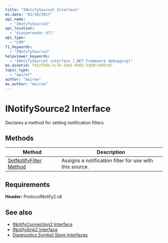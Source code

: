 ```yaml
---
title: "INotifySource2 Interface"
ms.date: "03/30/2017"
api_name: 
  - "INotifySource2"
api_location: 
  - "diasymreader.dll"
api_type: 
  - "COM"
f1_keywords: 
  - "INotifySource2"
helpviewer_keywords: 
  - "INotifySource2 interface [.NET Framework debugging]"
ms.assetid: f432fb85-5c78-43d1-8302-53b8fc605c97
topic_type: 
  - "apiref"
author: "mairaw"
ms.author: "mairaw"
---
```

# INotifySource2 Interface
Declares a method for setting notification filters.  
  
## Methods  
  
|Method|Description|  
|------------|-----------------|  
|[SetNotifyFilter Method](../../../../docs/framework/unmanaged-api/diagnostics/inotifysource2-setnotifyfilter-method.md)|Assigns a notification filter for use with this source.|  
  
## Requirements  
 **Header:** ProtocolNotify2.idl  
  
## See also

- [INotifyConnection2 Interface](../../../../docs/framework/unmanaged-api/diagnostics/inotifyconnection2-interface.md)
- [INotifySink2 Interface](../../../../docs/framework/unmanaged-api/diagnostics/inotifysink2-interface.md)
- [Diagnostics Symbol Store Interfaces](../../../../docs/framework/unmanaged-api/diagnostics/diagnostics-symbol-store-interfaces.md)
